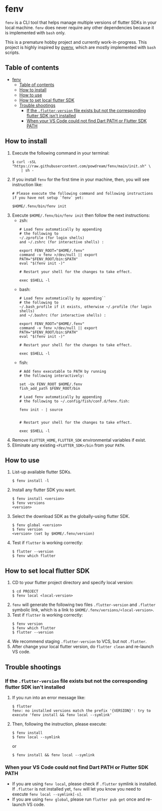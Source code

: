 # fenv

`fenv` is a CLI tool that helps manage multiple versions of flutter SDKs in
your local machine. `fenv` does never require any other dependencies because
it is implemented with `bash` only.

This is a premature hobby project and currently work-in-progress.
This project is highly inspired by [pyenv][], which are mostly implemented with
`bash` scripts.

## Table of contents

- [fenv](#fenv)
  - [Table of contents](#table-of-contents)
  - [How to install](#how-to-install)
  - [How to use](#how-to-use)
  - [How to set local flutter SDK](#how-to-set-local-flutter-sdk)
  - [Trouble shootings](#trouble-shootings)
    - [If the `.flutter-version` file exists but not the corresponding flutter SDK isn't installed](#if-the-flutter-version-file-exists-but-not-the-corresponding-flutter-sdk-isnt-installed)
    - [When your VS Code could not find Dart PATH or Flutter SDK PATH](#when-your-vs-code-could-not-find-dart-path-or-flutter-sdk-path)

## How to install

1.  Execute the following command in your terminal:
    ```shell
    $ curl -sSL "https://raw.githubusercontent.com/powdream/fenv/main/init.sh" \
        | sh -
    ```
1.  If you install `fenv` for the first time in your machine, then, you will see
    instruction like:
    ```shell
    # Please execute the following command and following instructions if you have not setup `fenv` yet:

    $HOME/.fenv/bin/fenv init
    ```
1.  Execute `$HOME/.fenv/bin/fenv init` then follow the next instructions:
    - zsh:
      ```shell
      # Load fenv automatically by appending
      # the following to
      ~/.zprofile (for login shells)
      and ~/.zshrc (for interactive shells) :

      export FENV_ROOT="$HOME/.fenv"
      command -v fenv >/dev/null || export PATH="$FENV_ROOT/bin:$PATH"
      eval "$(fenv init -)"

      # Restart your shell for the changes to take effect.

      exec $SHELL -l
      ```
    - bash:
      ```shell
      # Load fenv automatically by appending``
      # the following to
      ~/.bash_profile if it exists, otherwise ~/.profile (for login shells)
      and ~/.bashrc (for interactive shells) :

      export FENV_ROOT="$HOME/.fenv"
      command -v fenv >/dev/null || export PATH="$FENV_ROOT/bin:$PATH"
      eval "$(fenv init -)"

      # Restart your shell for the changes to take effect.

      exec $SHELL -l
      ```
    - fish:
      ```shell
      # Add fenv executable to PATH by running
      # the following interactively:

      set -Ux FENV_ROOT $HOME/.fenv
      fish_add_path $FENV_ROOT/bin

      # Load fenv automatically by appending
      # the following to ~/.config/fish/conf.d/fenv.fish:

      fenv init - | source


      # Restart your shell for the changes to take effect.

      exec $SHELL -l
      ```
1.  Remove `FLUTTER_HOME`, `FLUTTER_SDK` environmental variables if exist.
1.  Eliminate any existing `<FLUTTER_SDK>/bin` from your `PATH`.

## How to use

1.  List-up available flutter SDKs.
    ```shell
    $ fenv install -l
    ```
1.  Install any flutter SDK you want.
    ```shell
    $ fenv install <version>
    $ fenv versions
    <version>
    ```
1.  Select the download SDK as the globally-using flutter SDK.
    ```shell
    $ fenv global <version>
    $ fenv version
    <version> (set by $HOME/.fenv/version)
    ```
1.  Test if `flutter` is working correctly:
    ```shell
    $ flutter --version
    $ fenv which flutter
    ```

## How to set local flutter SDK

1.  CD to your flutter project directory and specify local version:
    ```shell
    $ cd PROJECT
    $ fenv local <local-version>
    ```
1.  `fenv` will generate the following two files `.flutter-version` and
    `.flutter` symbolic link, which is a link to
    `$HOME/.fenv/versions/<local-version>`.
1.  Test if `flutter` is working correctly:
    ```shell
    $ fenv version
    $ fenv which flutter
    $ flutter --version
    ```
1.  We recommend staging `.flutter-version` to VCS, but not `.flutter`.
1.  After change your local flutter version, do `flutter clean` and re-launch
    VS code.

## Trouble shootings

### If the `.flutter-version` file exists but not the corresponding flutter SDK isn't installed

1.  If you run into an error message like:
    ```shell
    $ flutter
    fenv: no installed versions match the prefix '{VERSION}': try to execute 'fenv install && fenv local --symlink'
    ```
1.  Then, following the instruction, please execute:
    ```shell
    $ fenv install
    $ fenv local --symlink
    ```
    or
    ```shell
    $ fenv install && fenv local --symlink
    ```

### When your VS Code could not find Dart PATH or Flutter SDK PATH

- If you are using `fenv local`, please check if `.flutter` symlink is
  installed.
  If `.flutter` is not installed yet, `fenv` will let you know
  you need to execute `fenv local --symlink[-s]`.
- If you are using `fenv global`, please run `flutter pub get` once and
  re-launch VS code.

[pyenv]: https://github.com/pyenv/pyenv
